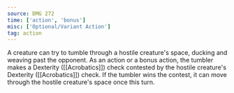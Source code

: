 ```yaml
---
source: DMG 272
time: ['action', 'bonus']
misc: ['Optional/Variant Action']
tag: action
---
```


A creature can try to tumble through a hostile creature's space, ducking and weaving past the opponent. As an action or a bonus action, the tumbler makes a Dexterity ([[Acrobatics]]) check contested by the hostile creature's Dexterity ([[Acrobatics]]) check. If the tumbler wins the contest, it can move through the hostile creature's space once this turn.

